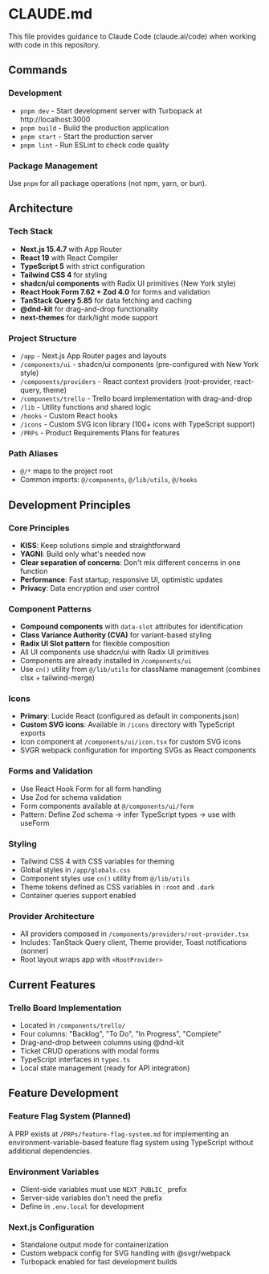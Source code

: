 # CLAUDE.md

This file provides guidance to Claude Code (claude.ai/code) when working with code in this repository.

## Commands

### Development

- `pnpm dev` - Start development server with Turbopack at http://localhost:3000
- `pnpm build` - Build the production application
- `pnpm start` - Start the production server
- `pnpm lint` - Run ESLint to check code quality

### Package Management

Use `pnpm` for all package operations (not npm, yarn, or bun).

## Architecture

### Tech Stack

- **Next.js 15.4.7** with App Router
- **React 19** with React Compiler
- **TypeScript 5** with strict configuration
- **Tailwind CSS 4** for styling
- **shadcn/ui components** with Radix UI primitives (New York style)
- **React Hook Form 7.62 + Zod 4.0** for forms and validation
- **TanStack Query 5.85** for data fetching and caching
- **@dnd-kit** for drag-and-drop functionality
- **next-themes** for dark/light mode support

### Project Structure

- `/app` - Next.js App Router pages and layouts
- `/components/ui` - shadcn/ui components (pre-configured with New York style)
- `/components/providers` - React context providers (root-provider, react-query, theme)
- `/components/trello` - Trello board implementation with drag-and-drop
- `/lib` - Utility functions and shared logic
- `/hooks` - Custom React hooks
- `/icons` - Custom SVG icon library (100+ icons with TypeScript support)
- `/PRPs` - Product Requirements Plans for features

### Path Aliases

- `@/*` maps to the project root
- Common imports: `@/components`, `@/lib/utils`, `@/hooks`

## Development Principles

### Core Principles

- **KISS**: Keep solutions simple and straightforward
- **YAGNI**: Build only what's needed now
- **Clear separation of concerns**: Don't mix different concerns in one function
- **Performance**: Fast startup, responsive UI, optimistic updates
- **Privacy**: Data encryption and user control

### Component Patterns

- **Compound components** with `data-slot` attributes for identification
- **Class Variance Authority (CVA)** for variant-based styling
- **Radix UI Slot pattern** for flexible composition
- All UI components use shadcn/ui with Radix UI primitives
- Components are already installed in `/components/ui`
- Use `cn()` utility from `@/lib/utils` for className management (combines clsx + tailwind-merge)

### Icons

- **Primary**: Lucide React (configured as default in components.json)
- **Custom SVG icons**: Available in `/icons` directory with TypeScript exports
- Icon component at `/components/ui/icon.tsx` for custom SVG icons
- SVGR webpack configuration for importing SVGs as React components

### Forms and Validation

- Use React Hook Form for all form handling
- Use Zod for schema validation
- Form components available at `@/components/ui/form`
- Pattern: Define Zod schema → infer TypeScript types → use with useForm

### Styling

- Tailwind CSS 4 with CSS variables for theming
- Global styles in `/app/globals.css`
- Component styles use `cn()` utility from `@/lib/utils`
- Theme tokens defined as CSS variables in `:root` and `.dark`
- Container queries support enabled

### Provider Architecture

- All providers composed in `/components/providers/root-provider.tsx`
- Includes: TanStack Query client, Theme provider, Toast notifications (sonner)
- Root layout wraps app with `<RootProvider>`

## Current Features

### Trello Board Implementation

- Located in `/components/trello/`
- Four columns: "Backlog", "To Do", "In Progress", "Complete"
- Drag-and-drop between columns using @dnd-kit
- Ticket CRUD operations with modal forms
- TypeScript interfaces in `types.ts`
- Local state management (ready for API integration)

## Feature Development

### Feature Flag System (Planned)

A PRP exists at `/PRPs/feature-flag-system.md` for implementing an environment-variable-based feature flag system using TypeScript without additional dependencies.

### Environment Variables

- Client-side variables must use `NEXT_PUBLIC_` prefix
- Server-side variables don't need the prefix
- Define in `.env.local` for development

### Next.js Configuration

- Standalone output mode for containerization
- Custom webpack config for SVG handling with @svgr/webpack
- Turbopack enabled for fast development builds
